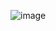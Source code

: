 
![image](https://user-images.githubusercontent.com/32914889/151856216-8c3250b9-adbf-4178-a0e3-6abf7d3136d0.png)

